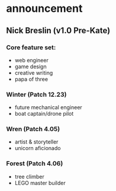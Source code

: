 # announcement

## Nick Breslin (v1.0 Pre-Kate)

### Core feature set:
* web engineer
* game design
* creative writing
* papa of three

### Winter (Patch 12.23)

* future mechanical engineer
* boat captain/drone pilot

### Wren (Patch 4.05)

* artist & storyteller
* unicorn aficionado

### Forest (Patch 4.06)

* tree climber
* LEGO master builder

